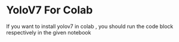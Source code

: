 # YoloV7 For Colab

If you want to install yolov7 in colab , you should run the code block respectively in the given notebook
